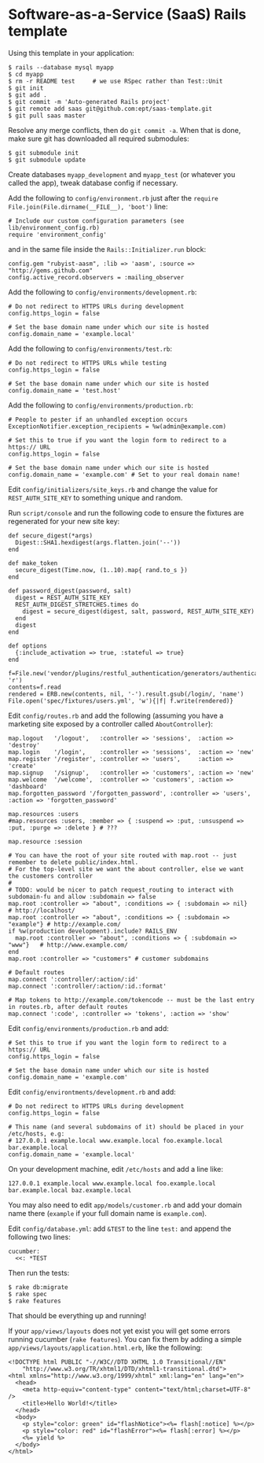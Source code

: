 Software-as-a-Service (SaaS) Rails template
===========================================

Using this template in your application:

    $ rails --database mysql myapp
    $ cd myapp
    $ rm -r README test     # we use RSpec rather than Test::Unit
    $ git init
    $ git add .
    $ git commit -m 'Auto-generated Rails project'
    $ git remote add saas git@github.com:ept/saas-template.git
    $ git pull saas master

Resolve any merge conflicts, then do `git commit -a`. When that is done, make sure git
has downloaded all required submodules:

    $ git submodule init
    $ git submodule update

Create databases `myapp_development` and `myapp_test` (or whatever you called the app),
tweak database config if necessary.

Add the following to `config/environment.rb` just after the `require File.join(File.dirname(__FILE__), 'boot')` line:

    # Include our custom configuration parameters (see lib/environment_config.rb)
    require 'environment_config'

and in the same file inside the `Rails::Initializer.run` block:

    config.gem "rubyist-aasm", :lib => 'aasm', :source => "http://gems.github.com"
    config.active_record.observers = :mailing_observer

Add the following to `config/environments/development.rb`:

    # Do not redirect to HTTPS URLs during development
    config.https_login = false

    # Set the base domain name under which our site is hosted
    config.domain_name = 'example.local'

Add the following to `config/environments/test.rb`:

    # Do not redirect to HTTPS URLs while testing
    config.https_login = false

    # Set the base domain name under which our site is hosted
    config.domain_name = 'test.host'

Add the following to `config/environments/production.rb`:

    # People to pester if an unhandled exception occurs
    ExceptionNotifier.exception_recipients = %w(admin@example.com)

    # Set this to true if you want the login form to redirect to a https:// URL
    config.https_login = false

    # Set the base domain name under which our site is hosted
    config.domain_name = 'example.com' # Set to your real domain name!

Edit `config/initializers/site_keys.rb` and change the value for `REST_AUTH_SITE_KEY`
to something unique and random.

Run `script/console` and run the following code to ensure the fixtures are regenerated
for your new site key:

    def secure_digest(*args)
      Digest::SHA1.hexdigest(args.flatten.join('--'))
    end

    def make_token
      secure_digest(Time.now, (1..10).map{ rand.to_s })
    end

    def password_digest(password, salt)
      digest = REST_AUTH_SITE_KEY
      REST_AUTH_DIGEST_STRETCHES.times do
        digest = secure_digest(digest, salt, password, REST_AUTH_SITE_KEY)
      end
      digest
    end

    def options
      {:include_activation => true, :stateful => true}
    end

    f=File.new('vendor/plugins/restful_authentication/generators/authenticated/templates/spec/fixtures/users.yml', 'r')
    contents=f.read
    rendered = ERB.new(contents, nil, '-').result.gsub(/login/, 'name')
    File.open('spec/fixtures/users.yml', 'w'){|f| f.write(rendered)}


Edit `config/routes.rb` and add the following (assuming you have a marketing site exposed
by a controller called `AboutController`):

    map.logout   '/logout',   :controller => 'sessions',  :action => 'destroy'
    map.login    '/login',    :controller => 'sessions',  :action => 'new'
    map.register '/register', :controller => 'users',     :action => 'create'
    map.signup   '/signup',   :controller => 'customers', :action => 'new'
    map.welcome  '/welcome',  :controller => 'customers', :action => 'dashboard'
    map.forgotten_password '/forgotten_password', :controller => 'users', :action => 'forgotten_password'

    map.resources :users
    #map.resources :users, :member => { :suspend => :put, :unsuspend => :put, :purge => :delete } # ???

    map.resource :session

    # You can have the root of your site routed with map.root -- just remember to delete public/index.html.
    # For the top-level site we want the about controller, else we want the customers controller
    #
    # TODO: would be nicer to patch request_routing to interact with subdomain-fu and allow :subdomain => false
    map.root :controller => "about", :conditions => { :subdomain => nil}       # http://localhost/
    map.root :controller => "about", :conditions => { :subdomain => "example"} # http://example.com/
    if %w(production development).include? RAILS_ENV
      map.root :controller => "about", :conditions => { :subdomain => "www"}   # http://www.example.com/
    end
    map.root :controller => "customers" # customer subdomains

    # Default routes
    map.connect ':controller/:action/:id'
    map.connect ':controller/:action/:id.:format'

    # Map tokens to http://example.com/tokencode -- must be the last entry in routes.rb, after default routes
    map.connect ':code', :controller => 'tokens', :action => 'show'


Edit `config/environments/production.rb` and add:

    # Set this to true if you want the login form to redirect to a https:// URL
    config.https_login = false

    # Set the base domain name under which our site is hosted
    config.domain_name = 'example.com'


Edit `config/environtments/development.rb` and add:

    # Do not redirect to HTTPS URLs during development
    config.https_login = false

    # This name (and several subdomains of it) should be placed in your /etc/hosts, e.g:
    # 127.0.0.1 example.local www.example.local foo.example.local bar.example.local
    config.domain_name = 'example.local'


On your development machine, edit `/etc/hosts` and add a line like:

    127.0.0.1 example.local www.example.local foo.example.local bar.example.local baz.example.local


You may also need to edit `app/models/customer.rb` and add your domain name there
(`example` if your full domain name is `example.com`).


Edit `config/database.yml`: add `&TEST` to the line `test:` and append the following two lines:

    cucumber:
      <<: *TEST


Then run the tests:

    $ rake db:migrate
    $ rake spec
    $ rake features

That should be everything up and running!

If your `app/views/layouts` does not yet exist you will get some errors running cucumber
(`rake features`). You can fix them by adding a simple `app/views/layouts/application.html.erb`,
like the following:

    <!DOCTYPE html PUBLIC "-//W3C//DTD XHTML 1.0 Transitional//EN"
        "http://www.w3.org/TR/xhtml1/DTD/xhtml1-transitional.dtd">
    <html xmlns="http://www.w3.org/1999/xhtml" xml:lang="en" lang="en">
      <head>
        <meta http-equiv="content-type" content="text/html;charset=UTF-8" />
        <title>Hello World!</title>
      </head>
      <body>
        <p style="color: green" id="flashNotice"><%= flash[:notice] %></p>
        <p style="color: red" id="flashError"><%= flash[:error] %></p>
        <%= yield %>
      </body>
    </html>
